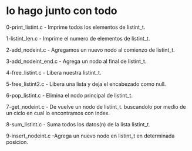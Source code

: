 # lo hago junto con todo

0-print_listint.c - Imprime todos los elementos de listint_t.

1-listint_len.c - Imprime el numero de elementos de listint_t.

2-add_nodeint.c - Agregamos un nuevo nodo al comienzo de listint_t.

3-add_nodeint_end.c - Agrega un nodo al final de listint_t.

 4-free_listint.c - Libera nuestra listint_t.

5-free_listint2.c - Libera una lista y deja el encabezado como null.

6-pop_listint.c - Elimina el nodo principal de listint_t.

7-get_nodeint.c -  De vuelve un nodo de listint_t. buscandolo por medio de un ciclo en cual lo encontramos con index.

8-sum_listint.c - Suma todos los datos(n) de la lista listint_t.

9-insert_nodeint.c -Agrega un nuevo nodo en listint_t en determinada posicion.